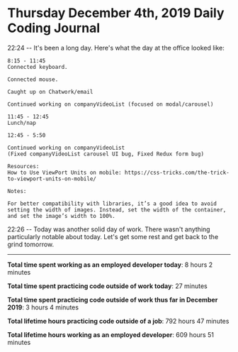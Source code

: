 # Thursday December 4th, 2019 Daily Coding Journal

22:24 -- It's been a long day. Here's what the day at the office looked like:
```
8:15 - 11:45
Connected keyboard.

Connected mouse.

Caught up on Chatwork/email

Continued working on companyVideoList (focused on modal/carousel)

11:45 - 12:45
Lunch/nap

12:45 - 5:50

Continued working on companyVideoList
(Fixed companyVideoList carousel UI bug, Fixed Redux form bug)

Resources:
How to Use ViewPort Units on mobile: https://css-tricks.com/the-trick-to-viewport-units-on-mobile/

Notes:

For better compatibility with libraries, it’s a good idea to avoid setting the width of images. Instead, set the width of the container, and set the image’s width to 100%.
```
22:26 -- Today was another solid day of work. There wasn't anything particularly notable about today. Let's get some rest and get back to the grind tomorrow.
___
**Total time spent working as an employed developer today**: 8 hours 2 minutes

**Total time spent practicing code outside of work today**: 27 minutes

**Total time spent practicing code outside of work thus far in December 2019**: 3 hours 4 minutes

**Total lifetime hours practicing code outside of a job**: 792 hours 47 minutes

**Total lifetime hours working as an employed developer**: 609 hours 51 minutes